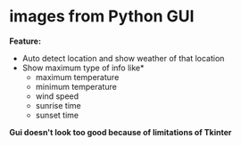 # images from Python GUI
**Feature:**  
  * Auto detect location and show weather of that location
  * Show maximum type of info like*
       * maximum temperature
       * minimum temperature
       * wind speed
       * sunrise time
       * sunset time

**Gui doesn't look too good because of  limitations of  Tkinter**
